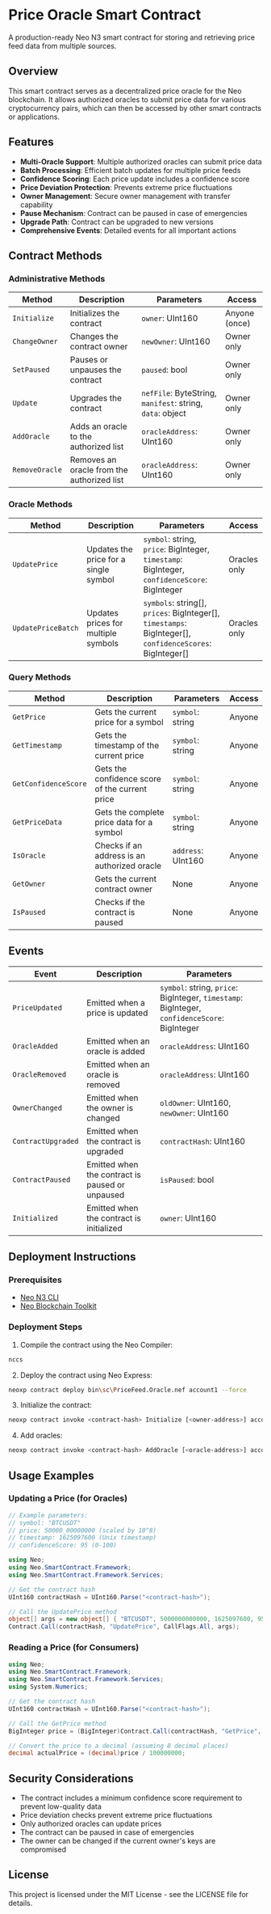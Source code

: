 # Price Oracle Smart Contract

A production-ready Neo N3 smart contract for storing and retrieving price feed data from multiple sources.

## Overview

This smart contract serves as a decentralized price oracle for the Neo blockchain. It allows authorized oracles to submit price data for various cryptocurrency pairs, which can then be accessed by other smart contracts or applications.

## Features

- **Multi-Oracle Support**: Multiple authorized oracles can submit price data
- **Batch Processing**: Efficient batch updates for multiple price feeds
- **Confidence Scoring**: Each price update includes a confidence score
- **Price Deviation Protection**: Prevents extreme price fluctuations
- **Owner Management**: Secure owner management with transfer capability
- **Pause Mechanism**: Contract can be paused in case of emergencies
- **Upgrade Path**: Contract can be upgraded to new versions
- **Comprehensive Events**: Detailed events for all important actions

## Contract Methods

### Administrative Methods

| Method | Description | Parameters | Access |
|--------|-------------|------------|--------|
| `Initialize` | Initializes the contract | `owner`: UInt160 | Anyone (once) |
| `ChangeOwner` | Changes the contract owner | `newOwner`: UInt160 | Owner only |
| `SetPaused` | Pauses or unpauses the contract | `paused`: bool | Owner only |
| `Update` | Upgrades the contract | `nefFile`: ByteString, `manifest`: string, `data`: object | Owner only |
| `AddOracle` | Adds an oracle to the authorized list | `oracleAddress`: UInt160 | Owner only |
| `RemoveOracle` | Removes an oracle from the authorized list | `oracleAddress`: UInt160 | Owner only |

### Oracle Methods

| Method | Description | Parameters | Access |
|--------|-------------|------------|--------|
| `UpdatePrice` | Updates the price for a single symbol | `symbol`: string, `price`: BigInteger, `timestamp`: BigInteger, `confidenceScore`: BigInteger | Oracles only |
| `UpdatePriceBatch` | Updates prices for multiple symbols | `symbols`: string[], `prices`: BigInteger[], `timestamps`: BigInteger[], `confidenceScores`: BigInteger[] | Oracles only |

### Query Methods

| Method | Description | Parameters | Access |
|--------|-------------|------------|--------|
| `GetPrice` | Gets the current price for a symbol | `symbol`: string | Anyone |
| `GetTimestamp` | Gets the timestamp of the current price | `symbol`: string | Anyone |
| `GetConfidenceScore` | Gets the confidence score of the current price | `symbol`: string | Anyone |
| `GetPriceData` | Gets the complete price data for a symbol | `symbol`: string | Anyone |
| `IsOracle` | Checks if an address is an authorized oracle | `address`: UInt160 | Anyone |
| `GetOwner` | Gets the current contract owner | None | Anyone |
| `IsPaused` | Checks if the contract is paused | None | Anyone |

## Events

| Event | Description | Parameters |
|-------|-------------|------------|
| `PriceUpdated` | Emitted when a price is updated | `symbol`: string, `price`: BigInteger, `timestamp`: BigInteger, `confidenceScore`: BigInteger |
| `OracleAdded` | Emitted when an oracle is added | `oracleAddress`: UInt160 |
| `OracleRemoved` | Emitted when an oracle is removed | `oracleAddress`: UInt160 |
| `OwnerChanged` | Emitted when the owner is changed | `oldOwner`: UInt160, `newOwner`: UInt160 |
| `ContractUpgraded` | Emitted when the contract is upgraded | `contractHash`: UInt160 |
| `ContractPaused` | Emitted when the contract is paused or unpaused | `isPaused`: bool |
| `Initialized` | Emitted when the contract is initialized | `owner`: UInt160 |

## Deployment Instructions

### Prerequisites

- [Neo N3 CLI](https://github.com/neo-project/neo-node)
- [Neo Blockchain Toolkit](https://marketplace.visualstudio.com/items?itemName=ngd-seattle.neo-blockchain-toolkit)

### Deployment Steps

1. Compile the contract using the Neo Compiler:

```bash
nccs
```

2. Deploy the contract using Neo Express:

```bash
neoxp contract deploy bin\sc\PriceFeed.Oracle.nef account1 --force
```

3. Initialize the contract:

```bash
neoxp contract invoke <contract-hash> Initialize [<owner-address>] account1
```

4. Add oracles:

```bash
neoxp contract invoke <contract-hash> AddOracle [<oracle-address>] account1
```

## Usage Examples

### Updating a Price (for Oracles)

```csharp
// Example parameters:
// symbol: "BTCUSDT"
// price: 50000_00000000 (scaled by 10^8)
// timestamp: 1625097600 (Unix timestamp)
// confidenceScore: 95 (0-100)

using Neo;
using Neo.SmartContract.Framework;
using Neo.SmartContract.Framework.Services;

// Get the contract hash
UInt160 contractHash = UInt160.Parse("<contract-hash>");

// Call the UpdatePrice method
object[] args = new object[] { "BTCUSDT", 5000000000000, 1625097600, 95 };
Contract.Call(contractHash, "UpdatePrice", CallFlags.All, args);
```

### Reading a Price (for Consumers)

```csharp
using Neo;
using Neo.SmartContract.Framework;
using Neo.SmartContract.Framework.Services;
using System.Numerics;

// Get the contract hash
UInt160 contractHash = UInt160.Parse("<contract-hash>");

// Call the GetPrice method
BigInteger price = (BigInteger)Contract.Call(contractHash, "GetPrice", CallFlags.ReadOnly, new object[] { "BTCUSDT" });

// Convert the price to a decimal (assuming 8 decimal places)
decimal actualPrice = (decimal)price / 100000000;
```

## Security Considerations

- The contract includes a minimum confidence score requirement to prevent low-quality data
- Price deviation checks prevent extreme price fluctuations
- Only authorized oracles can update prices
- The contract can be paused in case of emergencies
- The owner can be changed if the current owner's keys are compromised

## License

This project is licensed under the MIT License - see the LICENSE file for details.
